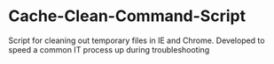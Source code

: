 # Cache-Clean-Command-Script
Script for cleaning out temporary files in IE and Chrome. Developed to speed a common IT process up during troubleshooting
